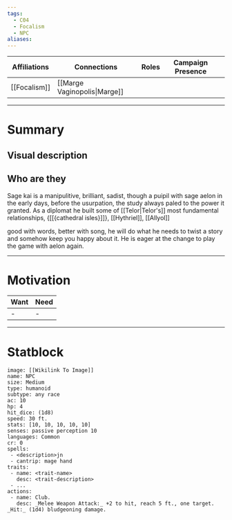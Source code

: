 ```yaml
---
tags:
  - C04
  - Focalism
  - NPC
aliases:
---
```

 
| Affiliations | Connections                  | Roles | Campaign Presence |     |
| ------------ | ---------------------------- | ----- | ----------------- | --- |
| [[Focalism]] | [[Marge Vaginopolis\|Marge]] |       |                   |     |

---
 # Summary
 ## Visual description
 ## Who are they

Sage kai is a manipulitive, brilliant, sadist, though a puipil with sage aelon in the early days, before the usurpation, the study always paled to the power it granted. As a diplomat he built some of [[Telor|Telor's]] most fundamental relationships, {[[{cathedral isles}]]}, [[Hythriel]], [[Allyol]]

good with words, better with song, he will do what he needs to twist a story and somehow keep you happy about it. He is eager at the change to play the game with aelon again.

---
 # Motivation

 | Want | Need |
 |:---- | ---- |
 | -    | -    |

---
 # Statblock
 
 ```statblock
image: [[Wikilink To Image]]
name: NPC
size: Medium
type: humanoid
subtype: any race
ac: 10
hp: 4 
hit_dice: (1d8)
speed: 30 ft.
stats: [10, 10, 10, 10, 10]
senses: passive perception 10
languages: Common
cr: 0
spells:
  - <description>jn 
  - cantrip: mage hand
traits:
  - name: <trait-name>
    desc: <trait-description>
  - ...
actions:
  - name: Club.
    desc: _Melee Weapon Attack:_ +2 to hit, reach 5 ft., one target. _Hit:_ (1d4) bludgeoning damage.
  
